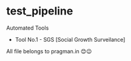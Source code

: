 # test_pipeline
Automated Tools
- Tool No.1 - SGS [Social Growth Surveilance]

All file belongs to pragman.in 😊😉
